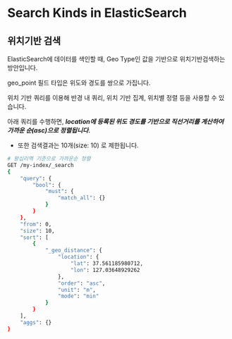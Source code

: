 # Search Kinds in ElasticSearch
## 위치기반 검색
ElasticSearch에 데이터를 색인할 때, Geo Type인 값을 기반으로 위치기반검색하는 방안입니다.

geo_point 필드 타입은 위도와 경도를 쌍으로 가집니다.

위치 기반 쿼리를 이용해 반경 내 쿼리, 위치 기반 집계, 위치별 정렬 등을 사용할 수 있습니다.

아래 쿼리를 수행하면, ***location에 등록된 위도 경도를 기반으로 직선거리를 계산하여 가까운 순(asc)으로 정렬됩니다.***
- 또한 검색결과는 10개(size: 10) 로 제한됩니다.

```bash
# 왕십리역 기준으로 가까운순 정렬
GET /my-index/_search
{
    "query": {
        "bool": {
            "must": {
                "match_all": {}
            }
        }
    },
    "from": 0,
    "size": 10,
    "sort": [
        {
            "_geo_distance": {
                "location": {
                    "lat": 37.561185980712,
                    "lon": 127.03648929262
                },
                "order": "asc",
                "unit": "m",
                "mode": "min"
            }
        }
    ],
    "aggs": {}
}

```